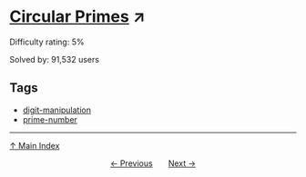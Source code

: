 # [Circular Primes](https://projecteuler.net/problem=35) ↗️

Difficulty rating: 5%

Solved by: 91,532 users
## Tags

- [digit-manipulation](../tags/digit-manipulation.md)
- [prime-number](../tags/prime-number.md)



---

[↑ Main Index](../README.md)


<div align=center><a href='34.md'>← Previous</a> &nbsp;&nbsp; &nbsp;&nbsp;  <a href='36.md'>Next →</a></div>
